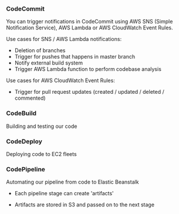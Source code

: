 ### CodeCommit

You can trigger notifications in CodeCommit using AWS SNS (Simple Notification Service), AWS Lambda or AWS CloudWatch Event Rules.

Use cases for SNS / AWS Lambda notifications:

- Deletion of branches
- Trigger for pushes that happens in master branch
- Notify external build system
- Trigger AWS Lambda function to perform codebase analysis

Use cases for AWS CloudWatch Event Rules:

- Trigger for pull request updates (created / updated / deleted / commented)

### CodeBuild

Building and testing our code

### CodeDeploy

Deploying code to EC2 fleets

### CodePipeline

Automating our pipeline from code to Elastic Beanstalk

- Each pipeline stage can create 'artifacts'

- Artifacts are stored in S3 and passed on to the next stage
